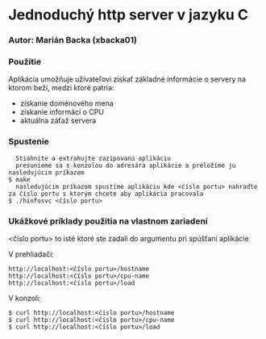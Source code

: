# Jednoduchý http server v jazyku C

### Autor: Marián Backa (xbacka01)

### Použitie

Aplikácia umožňuje užívateľovi získať základné informácie o servery na ktorom beží, medzi ktoré patria:
* získanie doménového mena
* získanie informácí o CPU
* aktuálna záťaž servera

### Spustenie


```
  Stiahnite a extrahujte zazipovanú aplikáciu
  presunieme sa s konzolou do adresára aplikácie a preložíme ju nasledujúcim príkazom
$ make
  nasledujúcim príkazom spustíme aplikáciu kde <číslo portu> nahraďte za číslo portu s ktorým chcete aby aplikácia pracovala
$ ./hinfosvc <číslo portu>
```


### Ukážkové príklady použitia na vlastnom zariadení

 <číslo portu> to isté ktoré ste zadali do argumentu pri spúšťaní aplikácie

 V prehliadači:

```
http://localhost:<číslo portu>/hostname
http://localhost:<číslo portu>/cpu-name
http://localhost:<číslo portu>/load
```
 V konzoli:
```
$ curl http://localhost:<číslo portu>/hostname
$ curl http://localhost:<číslo portu>/cpu-name
$ curl http://localhost:<číslo portu>/load
```


